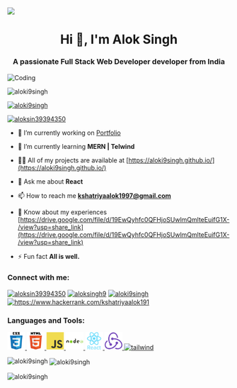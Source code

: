 
<img  align="center" src="https://camo.githubusercontent.com/9eb3fdcaa648566c6a055c75fc17dbaf3849b11ede8019397a30d2092fdcd3be/68747470733a2f2f7374617469632e7769787374617469632e636f6d2f6d656469612f3262653163655f38363435363739303038343534313865626664363165323937363337343634647e6d76322e676966"/>
<h1 align="center">Hi 👋, I'm Alok Singh</h1>
<h3 align="center">A passionate Full Stack Web Developer developer from India</h3>

<img align="center" alt="Coding" width="900" src="https://ds6br8f5qp1u2.cloudfront.net/blog/wp-content/uploads/2017/04/college-study-web-development-2.png?x82505"/>


<p align="left"> <img src="https://komarev.com/ghpvc/?username=aloki9singh&label=Profile%20views&color=0e75b6&style=flat" alt="aloki9singh" /> </p>

<p align="left"> <a href="https://github.com/ryo-ma/github-profile-trophy"><img src="https://github-profile-trophy.vercel.app/?username=aloki9singh" alt="aloki9singh" /></a> </p>

<p align="left"> <a href="https://twitter.com/aloksin39394350" target="blank"><img src="https://img.shields.io/twitter/follow/aloksin39394350?logo=twitter&style=for-the-badge" alt="aloksin39394350" /></a> </p>

- 🔭 I’m currently working on [Portfolio](https://aloki9singh.github.io/)

- 🌱 I’m currently learning **MERN | Telwind**

- 👨‍💻 All of my projects are available at [https://aloki9singh.github.io/](https://aloki9singh.github.io/)

- 💬 Ask me about **React**

- 📫 How to reach me **kshatriyaalok1997@gmail.com**

- 📄 Know about my experiences [https://drive.google.com/file/d/19EwQyhfc0QFHjoSUwlmQmlteEuifG1X-/view?usp=share_link](https://drive.google.com/file/d/19EwQyhfc0QFHjoSUwlmQmlteEuifG1X-/view?usp=share_link)

- ⚡ Fun fact **All is well.**

<h3 align="left">Connect with me:</h3>
<p align="left">
<a href="https://twitter.com/aloksin39394350" target="blank"><img align="center" src="https://raw.githubusercontent.com/rahuldkjain/github-profile-readme-generator/master/src/images/icons/Social/twitter.svg" alt="aloksin39394350" height="30" width="40" /></a>
<a href="https://linkedin.com/in/aloksingh9" target="blank"><img align="center" src="https://raw.githubusercontent.com/rahuldkjain/github-profile-readme-generator/master/src/images/icons/Social/linked-in-alt.svg" alt="aloksingh9" height="30" width="40" /></a>
<a href="https://codesandbox.com/aloki9singh" target="blank"><img align="center" src="https://raw.githubusercontent.com/rahuldkjain/github-profile-readme-generator/master/src/images/icons/Social/codesandbox.svg" alt="aloki9singh" height="30" width="40" /></a>
<a href="https://www.hackerrank.com/https://www.hackerrank.com/kshatriyaalok191" target="blank"><img align="center" src="https://raw.githubusercontent.com/rahuldkjain/github-profile-readme-generator/master/src/images/icons/Social/hackerrank.svg" alt="https://www.hackerrank.com/kshatriyaalok191" height="30" width="40" /></a>
</p>

<h3 align="left">Languages and Tools:</h3>
<p align="left"> <a href="https://www.w3schools.com/css/" target="_blank" rel="noreferrer"> <img src="https://raw.githubusercontent.com/devicons/devicon/master/icons/css3/css3-original-wordmark.svg" alt="css3" width="40" height="40"/> </a> <a href="https://www.w3.org/html/" target="_blank" rel="noreferrer"> <img src="https://raw.githubusercontent.com/devicons/devicon/master/icons/html5/html5-original-wordmark.svg" alt="html5" width="40" height="40"/> </a> <a href="https://developer.mozilla.org/en-US/docs/Web/JavaScript" target="_blank" rel="noreferrer"> <img src="https://raw.githubusercontent.com/devicons/devicon/master/icons/javascript/javascript-original.svg" alt="javascript" width="40" height="40"/> </a> <a href="https://nodejs.org" target="_blank" rel="noreferrer"> <img src="https://raw.githubusercontent.com/devicons/devicon/master/icons/nodejs/nodejs-original-wordmark.svg" alt="nodejs" width="40" height="40"/> </a> <a href="https://reactjs.org/" target="_blank" rel="noreferrer"> <img src="https://raw.githubusercontent.com/devicons/devicon/master/icons/react/react-original-wordmark.svg" alt="react" width="40" height="40"/> </a> <a href="https://redux.js.org" target="_blank" rel="noreferrer"> <img src="https://raw.githubusercontent.com/devicons/devicon/master/icons/redux/redux-original.svg" alt="redux" width="40" height="40"/> </a> <a href="https://tailwindcss.com/" target="_blank" rel="noreferrer"> <img src="https://www.vectorlogo.zone/logos/tailwindcss/tailwindcss-icon.svg" alt="tailwind" width="40" height="40"/> </a> </p>

<p><img align="left" src="https://github-readme-stats.vercel.app/api/top-langs?username=aloki9singh&show_icons=true&locale=en&layout=compact" alt="aloki9singh" /></p>

<p>&nbsp;<img align="center" src="https://github-readme-stats.vercel.app/api?username=aloki9singh&show_icons=true&locale=en" alt="aloki9singh" /></p>

<p><img align="center" src="https://github-readme-streak-stats.herokuapp.com/?user=aloki9singh&" alt="aloki9singh" /></p>

